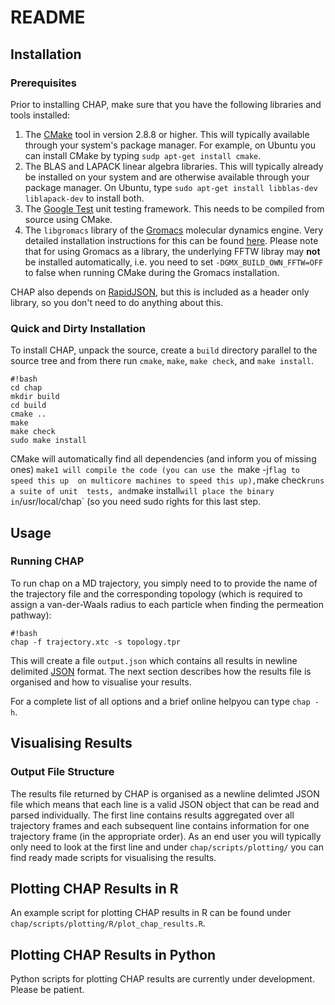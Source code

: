 # README #

## Installation ##

### Prerequisites ###

Prior to installing CHAP, make sure that you have the following libraries and tools installed:

1. The [CMake](https://cmake.org/) tool in version 2.8.8 or higher. This will 
typically available through your system's package manager. For example, on 
Ubuntu you can install CMake by typing `sudp apt-get install cmake`.
2. The BLAS and LAPACK linear algebra libraries. This will typically already be
installed on your system and are otherwise available through your package 
manager. On Ubuntu, type `sudo apt-get install libblas-dev liblapack-dev` to
install both.
3. The [Google Test](https://github.com/google/googletest) unit testing 
framework. This needs to be compiled from source using CMake.
4. The `libgromacs` library of the [Gromacs](http://www.gromacs.org/) molecular 
dynamics engine. Very detailed installation instructions for this can be found
[here](http://manual.gromacs.org/documentation/2016.3/install-guide/index.html).
Please note that for using Gromacs as a library, the underlying FFTW libray 
may **not** be installed automatically, i.e. you need to set
`-DGMX_BUILD_OWN_FFTW=OFF` to false when running CMake during the Gromacs 
installation.

CHAP also depends on [RapidJSON](http://rapidjson.org/), but this is included
as a header only library, so you don't need to do anything about this.


### Quick and Dirty Installation ###

To install CHAP, unpack the source, create a `build` directory parallel to the
source tree and from there run `cmake`, `make`, `make check`, and 
`make install`.

~~~
#!bash
cd chap
mkdir build
cd build
cmake ..
make
make check
sudo make install
~~~

CMake will automatically find all dependencies (and inform you of missing ones)
`make1 will compile the code (you can use the `make -j` flag to speed this up 
on multicore machines to speed this up), `make check` runs a suite of unit 
tests, and `make install` will place the binary in `/usr/local/chap` (so you
need sudo rights for this last step.


## Usage ##

### Running CHAP ###

To run chap on a MD trajectory, you simply need to to provide the name of the
trajectory file and the corresponding topology (which is required to assign
a van-der-Waals radius to each particle when finding the permeation pathway):

```
#!bash
chap -f trajectory.xtc -s topology.tpr
```

This will create a file `output.json` which contains all results in newline
delimited [JSON](http://www.json.org/) format. The next section describes how
the results file is organised and how to visualise your results.

For a complete list of all options and a brief online helpyou can type 
`chap -h`.


## Visualising Results ##

### Output File Structure ###

The results file returned by CHAP is organised as a newline delimted JSON file
which means that each line is a valid JSON object that can be read and parsed
individually. The first line contains results aggregated over all trajectory
frames and each subsequent line contains information for one trajectory frame
(in the appropriate order). As an end user you will typically only need to look
at the first line and under `chap/scripts/plotting/` you can find ready made
scripts for visualising the results.

## Plotting CHAP Results in R ##

An example script for plotting CHAP results in R can be found under 
`chap/scripts/plotting/R/plot_chap_results.R`. 


## Plotting CHAP Results in Python ##

Python scripts for plotting CHAP results are currently under development. 
Please be patient.


